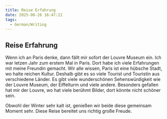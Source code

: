 ```yaml
---
title: Reise Erfahrung
date: 2025-06-26 16:47:21
tags: 
  - German/Writing
---
```


## Reise Erfahrung

Wenn ich an Paris denke, dann fällt mir sofort der Louvre Museum ein. Ich war letzen Jahr zum erstem Mal in Paris. Dort habe ich viele Erfahrungen mit meine Freundin gemacht. Wir alle wissen, Paris ist eine hübsche Stadt, wo halte reichen Kultur. Deshalb gibt es so viele Tourist und Touristin aus verschiedene Länder. Es gibt viele wunderschönen Sehenswürdigkeit wie der Louvre Museum, der Eiffelturm und viele andere. Besonders gefallen hat mir der Louvre, wo hat viele berühmt Bilder, dort könnte nicht schöner sein. 

Obwohl der Winter sehr kalt ist, genießen wir beide diese gemeinsam Moment sehr.
 Diese Reise bereitet uns richtig große Freude.

